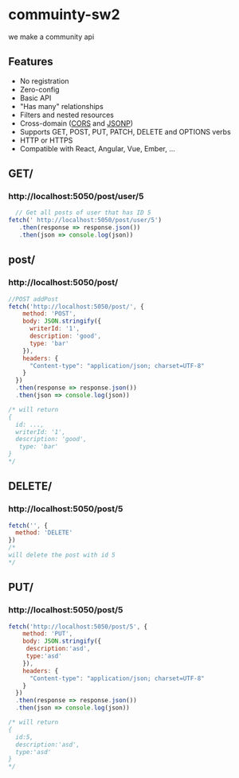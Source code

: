 # commuinty-sw2
we make a community api 

## Features

* No registration
* Zero-config
* Basic API
* "Has many" relationships
* Filters and nested resources
* Cross-domain ([CORS](http://en.wikipedia.org/wiki/Cross-origin_resource_sharing) and [JSONP](http://en.wikipedia.org/wiki/JSONP))
* Supports GET, POST, PUT, PATCH, DELETE and OPTIONS verbs
* HTTP or HTTPS
* Compatible with React, Angular, Vue, Ember, ...

## GET/ 
### http://localhost:5050/post/user/5
  ```js
    // Get all posts of user that has ID 5
  fetch(' http://localhost:5050/post/user/5')
     .then(response => response.json())
     .then(json => console.log(json))
```


## post/
### http://localhost:5050/post/
```js
//POST addPost 
fetch('http://localhost:5050/post/', {
    method: 'POST',
    body: JSON.stringify({
      writerId: '1',
      description: 'good',
      type: 'bar'
    }),
    headers: {
      "Content-type": "application/json; charset=UTF-8"
    }
  })
  .then(response => response.json())
  .then(json => console.log(json))

/* will return
{
  id: ...,
  writerId: '1',
  description: 'good',
   type: 'bar'
}
*/
```
## DELETE/
### http://localhost:5050/post/5
```js
fetch('', {
  method: 'DELETE'
})
/* 
will delete the post with id 5
*/
```
## PUT/
### http://localhost:5050/post/5

```js
fetch('http://localhost:5050/post/5', {
    method: 'PUT',
    body: JSON.stringify({
     description:'asd',
     type:'asd'
    }),
    headers: {
      "Content-type": "application/json; charset=UTF-8"
    }
  })
  .then(response => response.json())
  .then(json => console.log(json))

/* will return
{
  id:5,
  description:'asd',
  type:'asd'
}
*/
```


